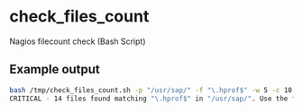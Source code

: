 # check_files_count

Nagios filecount check (Bash Script)

## Example output

```bash
bash /tmp/check_files_count.sh -p "/usr/sap/" -f "\.hprof$" -w 5 -c 10
CRITICAL - 14 files found matching "\.hprof$" in "/usr/sap/". Use the following command to get the filesizes: ls -lh -R "/usr/sap/" [PIPE] grep -e "\.hprof$" | count=14;5;10;;
```
